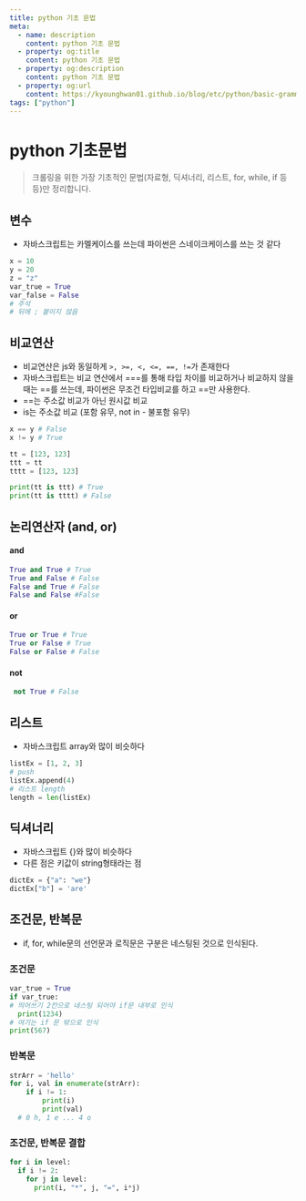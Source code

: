 ```yaml
---
title: python 기초 문법
meta:
  - name: description
    content: python 기초 문법
  - property: og:title
    content: python 기초 문법
  - property: og:description
    content: python 기초 문법
  - property: og:url
    content: https://kyounghwan01.github.io/blog/etc/python/basic-grammer/
tags: ["python"]
---
```


# python 기초문법

> 크롤링을 위한 가장 기초적인 문법(자료형, 딕셔너리, 리스트, for, while, if 등등)만 정리합니다.

## 변수

- 자바스크립트는 카멜케이스를 쓰는데 파이썬은 스네이크케이스를 쓰는 것 같다

```py
x = 10
y = 20
z = "z"
var_true = True
var_false = False
# 주석
# 뒤에 ; 붙이지 않음
```

## 비교연산

- 비교연산은 js와 동일하게 `>, >=, <, <=, ==, !=`가 존재한다
- 자바스크립트는 비교 연산에서 ===를 통해 타입 차이를 비교하거나 비교하지 않을때는 ==를 쓰는데, 파이썬은 무조건 타입비교를 하고 ==만 사용한다.
- ==는 주소값 비교가 아닌 원시값 비교
- is는 주소값 비교 (포함 유무, not in - 불포함 유무)

```py
x == y # False
x != y # True

tt = [123, 123]
ttt = tt
tttt = [123, 123]

print(tt is ttt) # True
print(tt is tttt) # False

```

## 논리연산자 (and, or)

#### and

```py
True and True # True
True and False # False
False and True # False
False and False #False
```

#### or

```py
True or True # True
True or False # True
False or False # False
```

#### not

```py
 not True # False
```

## 리스트

- 자바스크립트 array와 많이 비슷하다

```py
listEx = [1, 2, 3]
# push
listEx.append(4)
# 리스트 length
length = len(listEx)
```

## 딕셔너리

- 자바스크립트 {}와 많이 비슷하다
- 다른 점은 키값이 string형태라는 점

```py
dictEx = {"a": "we"}
dictEx["b"] = 'are'
```

## 조건문, 반복문

- if, for, while문의 선언문과 로직문은 구분은 네스팅된 것으로 인식된다.

### 조건문

```py
var_true = True
if var_true:
# 띄어쓰기 2칸으로 네스팅 되어야 if문 내부로 인식
  print(1234)
# 여기는 if 문 밖으로 인식
print(567)
```

### 반복문

```py
strArr = 'hello'
for i, val in enumerate(strArr):
    if i != 1:
        print(i)
        print(val)
  # 0 h, 1 e ... 4 o
```

### 조건문, 반복문 결합

```py
for i in level:
  if i != 2:
    for j in level:
      print(i, "*", j, "=", i*j)
```

<TagLinks />

<Comment />
